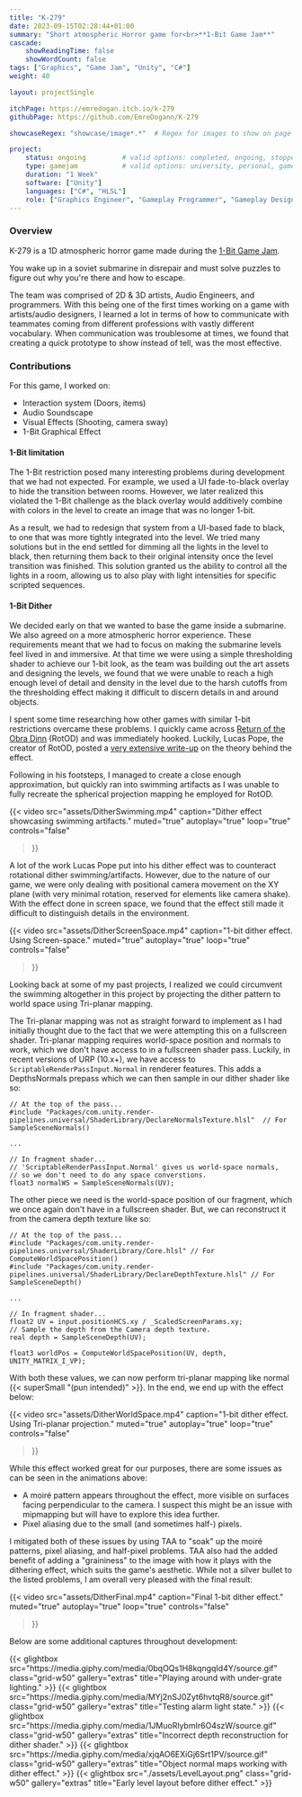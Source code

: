 ```yaml
---
title: "K-279"
date: 2023-09-15T02:28:44+01:00
summary: "Short atmospheric Horror game for<br>**1-Bit Game Jam**"
cascade:
    showReadingTime: false
    showWordCount: false
tags: ["Graphics", "Game Jam", "Unity", "C#"]
weight: 40

layout: projectSingle

itchPage: https://emredogan.itch.io/k-279
githubPage: https://github.com/EmreDogann/K-279

showcaseRegex: "showcase/image*.*"	# Regex for images to show on page

project:
    status: ongoing			# valid options: completed, ongoing, stopped
    type: gamejam			# valid options: university, personal, gamejam
    duration: "1 Week"
    software: ["Unity"]
    languages: ["C#", "HLSL"]
    role: ["Graphics Engineer", "Gameplay Programmer", "Gameplay Designer"]
---
```


### Overview

K-279 is a 1D atmospheric horror game made during the [1-Bit Game Jam](https://itch.io/jam/1-bit-jam-wow).

You wake up in a soviet submarine in disrepair and must solve puzzles to figure out why you're there and how to escape.

The team was comprised of 2D & 3D artists, Audio Engineers, and programmers. With this being one of the first times working on a game with artists/audio designers, I learned a lot in terms of how to communicate with teammates coming from different professions with vastly different vocabulary. When communication was troublesome at times, we found that creating a quick prototype to show instead of tell, was the most effective.

### Contributions

For this game, I worked on:

- Interaction system (Doors, items)
- Audio Soundscape
- Visual Effects (Shooting, camera sway)
- 1-Bit Graphical Effect

#### 1-Bit limitation

The 1-Bit restriction posed many interesting problems during development that we had not expected. For example, we used a UI fade-to-black overlay to hide the transition between rooms. However, we later realized this violated the 1-Bit challenge as the black overlay would additively combine with colors in the level to create an image that was no longer 1-bit.

As a result, we had to redesign that system from a UI-based fade to black, to one that was more tightly integrated into the level. We tried many solutions but in the end settled for dimming all the lights in the level to black, then returning them back to their original intensity once the level transition was finished. This solution granted us the ability to control all the lights in a room, allowing us to also play with light intensities for specific scripted sequences.

#### 1-Bit Dither

We decided early on that we wanted to base the game inside a submarine. We also agreed on a more atmospheric horror experience. These requirements meant that we had to focus on making the submarine levels feel lived in and immersive. At that time we were using a simple thresholding shader to achieve our 1-bit look, as the team was building out the art assets and designing the levels, we found that we were unable to reach a high enough level of detail and density in the level due to the harsh cutoffs from the thresholding effect making it difficult to discern details in and around objects.

I spent some time researching how other games with similar 1-bit restrictions overcame these problems. I quickly came across [Return of the Obra Dinn](https://obradinn.com/) (RotOD) and was immediately hooked. Luckily, Lucas Pope, the creator of RotOD, posted a [very extensive write-up](https://forums.tigsource.com/index.php?topic=40832.msg1363742#msg1363742) on the theory behind the effect.

Following in his footsteps, I managed to create a close enough approximation, but quickly ran into swimming artifacts as I was unable to fully recreate the spherical projection mapping he employed for RotOD.

<!-- {{< figure
    src="assets/DitherSwimming.gif"
    alt="Dither effect showcasing swimming artifacts."
    caption="First iteration of the dither effect. Showcasing swimming artifacts."
	optimize-image=false
>}} -->

{{< video
	src="assets/DitherSwimming.mp4"
	caption="Dither effect showcasing swimming artifacts."
	muted="true"
	autoplay="true"
	loop="true"
	controls="false"
>}}

A lot of the work Lucas Pope put into his dither effect was to counteract rotational dither swimming/artifacts. However, due to the nature of our game, we were only dealing with positional camera movement on the XY plane (with very minimal rotation, reserved for elements like camera shake). With the effect done in screen space, we found that the effect still made it difficult to distinguish details in the environment.

{{< video
	src="assets/DitherScreenSpace.mp4"
	caption="1-bit dither effect. Using Screen-space."
	muted="true"
	autoplay="true"
	loop="true"
	controls="false"
>}}

Looking back at some of my past projects, I realized we could circumvent the swimming altogether in this project by projecting the dither pattern to world space using Tri-planar mapping.

The Tri-planar mapping was not as straight forward to implement as I had initially thought due to the fact that we were attempting this on a fullscreen shader. Tri-planar mapping requires world-space position and normals to work, which we don't have access to in a fullscreen shader pass. Luckily, in recent versions of URP (10.x+), we have access to `ScriptableRenderPassInput.Normal` in renderer features. This adds a DepthsNormals prepass which we can then sample in our dither shader like so:

```HLSL
// At the top of the pass...
#include "Packages/com.unity.render-pipelines.universal/ShaderLibrary/DeclareNormalsTexture.hlsl"  // For SampleSceneNormals()

...

// In fragment shader...
// 'ScriptableRenderPassInput.Normal' gives us world-space normals,
// so we don't need to do any space converstions.
float3 normalWS = SampleSceneNormals(UV);
```

The other piece we need is the world-space position of our fragment, which we once again don't have in a fullscreen shader. But, we can reconstruct it from the camera depth texture like so:

```HLSL
// At the top of the pass...
#include "Packages/com.unity.render-pipelines.universal/ShaderLibrary/Core.hlsl" // For ComputeWorldSpacePosition()
#include "Packages/com.unity.render-pipelines.universal/ShaderLibrary/DeclareDepthTexture.hlsl" // For SampleSceneDepth()

...

// In fragment shader...
float2 UV = input.positionHCS.xy / _ScaledScreenParams.xy;
// Sample the depth from the Camera depth texture.
real depth = SampleSceneDepth(UV);

float3 worldPos = ComputeWorldSpacePosition(UV, depth, UNITY_MATRIX_I_VP);

```

With both these values, we can now perform tri-planar mapping like normal {{< superSmall "(pun intended)" >}}. In the end, we end up with the effect below:

{{< video
	src="assets/DitherWorldSpace.mp4"
	caption="1-bit dither effect. Using Tri-planar projection."
	muted="true"
	autoplay="true"
	loop="true"
	controls="false"
>}}

While this effect worked great for our purposes, there are some issues as can be seen in the animations above:

- A moiré pattern appears throughout the effect, more visible on surfaces facing perpendicular to the camera. I suspect this might be an issue with mipmapping but will have to explore this idea further.
- Pixel aliasing due to the small (and sometimes half-) pixels.

I mitigated both of these issues by using TAA to "soak" up the moiré patterns, pixel aliasing, and half-pixel problems. TAA also had the added benefit of adding a "graininess" to the image with how it plays with the dithering effect, which suits the game's aesthetic. While not a silver bullet to the listed problems, I am overall very pleased with the final result:

{{< video
	src="assets/DitherFinal.mp4"
	caption="Final 1-bit dither effect."
	muted="true"
	autoplay="true"
	loop="true"
	controls="false"
>}}

Below are some additional captures throughout development:

<div id="img-gallery" data-packery='{ "percentPosition": true, "gutter": 10, "resize": true }'>
  {{< glightbox src="https://media.giphy.com/media/0bqOQs1H8kqngqId4Y/source.gif" class="grid-w50" gallery="extras" title="Playing around with under-grate lighting." >}}
  {{< glightbox src="https://media.giphy.com/media/MYj2nSJ0Zyt6hvtqR8/source.gif" class="grid-w50" gallery="extras" title="Testing alarm light state." >}}
  {{< glightbox src="https://media.giphy.com/media/1JMuoRlybmIr6O4szW/source.gif" class="grid-w50" gallery="extras" title="Incorrect depth reconstruction for dither shader." >}}
  {{< glightbox src="https://media.giphy.com/media/xjqAO6EXiGj6Srt1PV/source.gif" class="grid-w50" gallery="extras" title="Object normal maps working with dither effect." >}}
  {{< glightbox src="./assets/LevelLayout.png" class="grid-w50" gallery="extras" title="Early level layout before dither effect." >}}
</div>